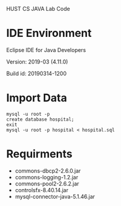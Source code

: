 HUST CS JAVA Lab Code

# IDE Environment

Eclipse IDE for Java Developers

Version: 2019-03 (4.11.0)

Build id: 20190314-1200

# Import Data

```
mysql -u root -p
create database hospital;
exit
mysql -u root -p hospital < hospital.sql
```

# Requirments

+ commons-dbcp2-2.6.0.jar
+ commons-logging-1.2.jar
+ commons-pool2-2.6.2.jar
+ controlsfx-8.40.14.jar
+ mysql-connector-java-5.1.46.jar
